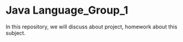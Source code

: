 <h1>Java Language_Group_1</h1>
In this repository, we will discuss about project, homework about this subject.
